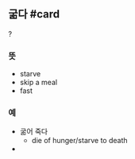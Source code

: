 ## 굶다 #card
?
### 뜻
- starve
- skip a meal
- fast
### 예
- 굶어 죽다
	- die of hunger/starve to death
- 
